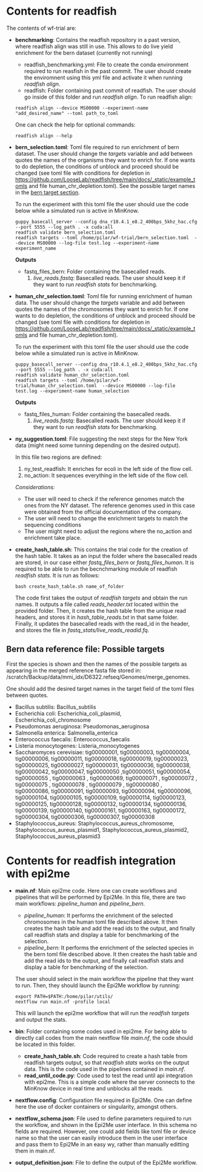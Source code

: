 # Contents for readfish

The contents of wf-trial are:
- **benchmarking**: Contains the readfish repository in a past version, where readfish align was still in use. This allows to do live yield enrichment for the bern dataset (currently not running)
    - readfish_benchmarking.yml: File to create the conda environment required to run reasfish in the past commit. The user should create the enviromnent using this yml file and activate it when running _readfish align_. 
    - readfish: Folder containing past commit of readfish. The user should go inside of this folder and run _readfish align_. To run readfish align:
    
    ```
    readfish align --device MS00000 --experiment-name "add_desired_name" --toml path_to_toml
    ```
    One can check the help for optional commands:
    ```
    readfish align --help
    ```
- **bern_selection.toml**: Toml file required to run enrichment of bern dataset. The user should change the _targets_ variable and add between quotes the names of the organisms they want to enrich for. If one wants to do depletion, the conditions of unblock and proceed should be changed (see toml file with conditions for depletion in https://github.com/LooseLab/readfish/tree/main/docs/_static/example_tomls and file human_chr_depletion.toml). See the possible target names in the [bern target section](#bern-data-reference-file-possible-targets).

    To run the experiment with this toml file the user should use the code below while a simulated run is active in MinKnow.

    ```
    guppy_basecall_server --config dna_r10.4.1_e8.2_400bps_5khz_hac.cfg --port 5555 --log_path . -x cuda:all
    readfish validate bern_selection.toml
    readfish targets --toml /home/pilar/wf-trial/bern_selection.toml  --device MS00000 --log-file test.log --experiment-name experiment_name
    ```

    **Outputs**

    - fastq_files_bern: Folder containing the basecalled reads. 
        1. *live_reads.fastq*: Basecalled reads. The user should keep it if they want to run *readfish stats* for benchmarking. 

- **human_chr_selection.toml**: Toml file for running enrichment of human data. The user should change the _targets_ variable and add between quotes the names of the chromosomes they want to enrich for. If one wants to do depletion, the conditions of unblock and proceed should be changed (see toml file with conditions for depletion in https://github.com/LooseLab/readfish/tree/main/docs/_static/example_tomls and file human_chr_depletion.toml).

    To run the experiment with this toml file the user should use the code below while a simulated run is active in MinKnow.

    ```
    guppy_basecall_server --config dna_r10.4.1_e8.2_400bps_5khz_hac.cfg --port 5555 --log_path . -x cuda:all
    readfish validate human_chr_selection.toml
    readfish targets --toml /home/pilar/wf-trial/human_chr_selection.toml  --device MS00000 --log-file test.log --experiment-name human_selection
    ``` 
    **Outputs**

    - fastq_files_human: Folder containing the basecalled reads. 
        1. *live_reads.fastq*: Basecalled reads. The user should keep it if they want to run *readfish stats* for benchmarking. 

- **ny_suggestion.toml**: File suggesting the next steps for the New York data (might need some tunning depending on the desired output).

    In this file two regions are defined:
    1. ny_test_readfish: It enriches for ecoli in the left side of the flow cell.
    2. no_action: It sequences everything in the left side of the flow cell.

    *Considerations:*
    - The user will need to check if the reference genomes match the ones from the NY dataset. The reference genomes used in this case were obtained from the official documentation of the company.
    - The user will need to change the enrichment targets to match the sequencing conditions
    - The user might need to adjust the regions where the no_action and enrichment take place.

- **create_hash_table.sh**: This contains the trial code for the creation of the hash table. It takes as an input the folder where the basecalled reads are stored, in our case either *fastq_files_bern* or *fastq_files_human*. It is required to be able to run the becnchmarking module of readfish *readfish stats*. It is run as follows:

    ```
    bash create_hash_table.sh name_of_folder
    ```

    The code first takes the output of *readfish targets* and obtain the run names. It outputs a file called *reads_header.txt* located within the provided folder. Then, it creates the hash table from the unique read headers, and stores it in *hash_table_reads.txt* in that same folder. Finally, it updates the basecalled reads with the read_id in the header, and stores the file in *fastq_stats/live_reads_readid.fq*.


## Bern data reference file: Possible targets

First the species is shown and then the names of the possible targets as appearing in the merged reference fasta file stored in: /scratch/Backup/data/mmi_idx/D6322.refseq/Genomes/merge_genomes.

One should add the desired target names in the target field of the toml files between quotes.

- Bacillus subtilis: Bacillus_subtilis
- Escherichia coli: Escherichia_coli_plasmid, Escherichia_coli_chromosome
- Pseudomonas aeruginosa: Pseudomonas_aeruginosa
- Salmonella enterica: Salmonella_enterica
- Enterococcus faecalis: Enterococcus_faecalis
- Listeria monocytogenes: Listeria_monocytogenes
- Saccharomyces cerevisiae: tig00000001, tig00000003, tig00000004, tig00000006, tig00000011, tig00000018, tig00000019, tig00000023, tig00000025, tig00000027, tig00000031, tig00000036, tig00000038, tig00000042, tig00000047, tig00000050 ,tig00000051, tig00000054, tig00000055 , tig00000063 , tig00000069, tig00000071 , tig00000072 , tig00000075 , tig00000078 , tig00000079 , tig00000080 , tig00000086, tig00000091, tig00000093, tig00000094, tig00000096, tig00000104, tig00000105, tig00000109, tig00000114, tig00000123, tig00000125, tig00000128, tig00000132, tig00000134, tig00000136, tig00000139, tig00000140, tig00000161, tig00000163, tig00000172, tig00000304, tig00000306, tig00000307, tig00000308
- Staphylococcus_aureus: Staphylococcus_aureus_chromosome, Staphylococcus_aureus_plasmid1, Staphylococcus_aureus_plasmid2, Staphylococcus_aureus_plasmid3

# Contents for readfish integration with epi2me

- **main.nf**: Main epi2me code. Here one can create workflows and pipelines that will be performed by Epi2Me. In this file, there are two main workflows: *pipeline_human* and *pipeline_bern*.
    - *pipeline_human*: It performs the enrichment of the selected chromosomes in the human toml file described above. It then creates the hash table and add the read ids to the output, and finally call readfish stats and display a table for benchmarking of the selection.
    - *pipeline_bern*:  It performs the enrichment of the selected species in the bern toml file described above. It then creates the hash table and add the read ids to the output, and finally call readfish stats and display a table for benchmarking of the selection.

    The user should select in the main workflow the pipeline that they want to run. Then, they should launch the Epi2Me workflow by running:

    ```
    export PATH=$PATH:/home/pilar/utils/
    nextflow run main.nf -profile local
    ```

    This will launch the epi2me workflow that will run the *readfish targets* and output the stats.

- **bin**: Folder containing some codes used in epi2me. For being able to directly call codes from the main nextflow file _main.nf_, the code should be located in this folder.
    - **create_hash_table.sh**: Code required to create a hash table from readfish targets output, so that _readfish stats_ works on the output data. This is the code used in the pipelines contained in _main.nf_.
    - **read_until_code.py**: Code used to test the read until api integration with epi2me. This is a simple code where the server connects to the MinKnow device in real time and unblocks all the reads.

- **nextflow.config**: Configuration file required in Epi2Me. One can define here the use of docker containers or singularity, amongst others.

- **nextflow_schema.json**: File used to define parameters required to run the workflow, and shown in the Epi2Me user interface. In this schema no fields are required. However, one could add fields like toml file or device name so that the user can easily introduce them in the user interface and pass them to Epi2Me in an easy wy, rather than manually editting them in main.nf. 

- **output_definition.json**: File to define the output of the Epi2Me workflow.


